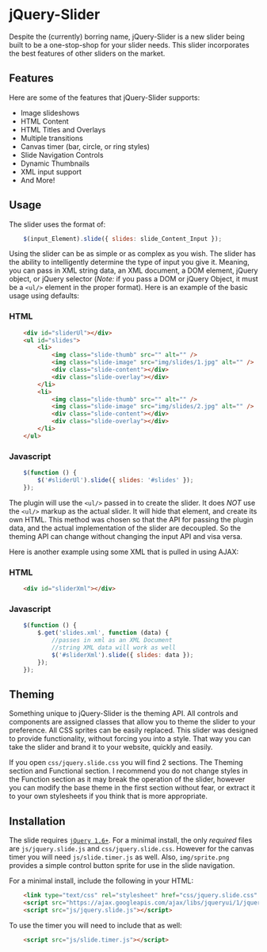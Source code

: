 jQuery-Slider
=============
Despite the (currently) borring name, jQuery-Slider is a new slider being built to be a one-stop-shop 
for your slider needs. This slider incorporates the best features of other sliders on the market.

Features
--------

Here are some of the features that jQuery-Slider supports:

* Image slideshows
* HTML Content
* HTML Titles and Overlays
* Multiple transitions
* Canvas timer (bar, circle, or ring styles)
* Slide Navigation Controls
* Dynamic Thumbnails
* XML input support
* And More!

Usage
-----

The slider uses the format of:

~~~~~ javascript
	$(input_Element).slide({ slides: slide_Content_Input });
~~~~~

Using the slider can be as simple or as complex as you wish. The slider has the ability to intelligently
determine the type of input you give it. Meaning, you can pass in XML string data, an XML document, 
a DOM element, jQuery object, or jQuery selector (*Note:* if you pass a DOM or jQuery Object, it must be
a `<ul/>` element in the proper format). Here is an example of the basic usage using defaults:

### HTML

~~~~~ html
	<div id="sliderUl"></div>
    <ul id="slides">
        <li>
            <img class="slide-thumb" src="" alt="" />
            <img class="slide-image" src="img/slides/1.jpg" alt="" />
            <div class="slide-content"></div>
            <div class="slide-overlay"></div>
        </li>
        <li>
            <img class="slide-thumb" src="" alt="" />
            <img class="slide-image" src="img/slides/2.jpg" alt="" />
            <div class="slide-content"></div>
            <div class="slide-overlay"></div>
        </li>
	</ul>
~~~~~

### Javascript

~~~~~ javascript
	$(function () {
		$('#sliderUl').slide({ slides: '#slides' });
	});
~~~~~

The plugin will use the `<ul/>` passed in to create the slider. It does *NOT* use the `<ul/>` markup
as the actual slider. It will hide that element, and create its own HTML. This method was chosen so that
the API for passing the plugin data, and the actual implementation of the slider are decoupled. So the
theming API can change without changing the input API and visa versa.

Here is another example using some XML that is pulled in using AJAX:

### HTML

~~~~~ html
	<div id="sliderXml"></div>
~~~~~

### Javascript

~~~~~ javascript
	$(function () {
		$.get('slides.xml', function (data) {
			//passes in xml as an XML Document
			//string XML data will work as well
            $('#sliderXml').slide({ slides: data });
        });
	});
~~~~~
Theming
-------

Something unique to jQuery-Slider is the theming API. All controls and components are assigned 
classes that allow you to theme the slider to your preference. All CSS sprites can be easily replaced.
This slider was designed to provide functionality, without forcing you into a style. That way you
can take the slider and brand it to your website, quickly and easily.

If you open `css/jquery.slide.css` you will find 2 sections. The Theming section and Functional section.
I recommend you do not change styles in the Function section as it may break the operation of the slider,
however you can modify the base theme in the first section without fear, or extract it to your own stylesheets
if you think that is more appropriate.

Installation
------------

The slide requires [`jQuery 1.6+`](http://jquery.com/). For a minimal install, the only *required* files are
`js/jquery.slide.js` and `css/jquery.slide.css`. However for the canvas timer you will need `js/slide.timer.js`
as well. Also, `img/sprite.png` provides a simple control button sprite for use in the slide navigation.

For a minimal install, include the following in your HTML:

~~~~~ html
	<link type="text/css" rel="stylesheet" href="css/jquery.slide.css" />
    <script src="https://ajax.googleapis.com/ajax/libs/jqueryui/1/jquery-ui.min.js"></script>
	<script src="js/jquery.slide.js"></script>
~~~~~

To use the timer you will need to include that as well:

~~~~~ html
	<script src="js/slide.timer.js"></script>
~~~~~